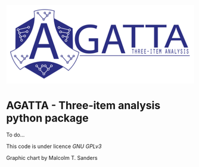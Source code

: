 ![alt text](https://github.com/VRineau/agatta/blob/main/agatta/agatta.png?raw=true)

# AGATTA - Three-item analysis python package

To do...

This code is under licence *GNU GPLv3*

Graphic chart by Malcolm T. Sanders

